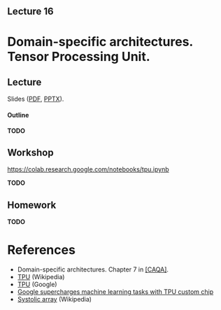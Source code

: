 Lecture 16
---

# Domain-specific architectures. Tensor Processing Unit.

## Lecture

Slides ([PDF](CA_Lecture_16.pdf), [PPTX](CA_Lecture_16.pptx)).

#### Outline

__TODO__

## Workshop

https://colab.research.google.com/notebooks/tpu.ipynb

__TODO__

## Homework

__TODO__

# References

* Domain-specific architectures. Chapter 7 in [[CAQA]](../../books.md).
* [TPU](https://en.wikipedia.org/wiki/Tensor_Processing_Unit) (Wikipedia)
* [TPU](https://cloud.google.com/tpu) (Google)
* [Google supercharges machine learning tasks with TPU custom chip](
  https://cloud.google.com/blog/products/gcp/google-supercharges-machine-learning-tasks-with-custom-chip)
* [Systolic array](https://en.wikipedia.org/wiki/Systolic_array) (Wikipedia)

